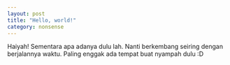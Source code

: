 ```yaml
---
layout: post
title: "Hello, world!"
category: nonsense
---
```


Haiyah! Sementara apa adanya dulu lah. Nanti berkembang seiring dengan berjalannya waktu. Paling enggak ada tempat buat nyampah dulu :D
